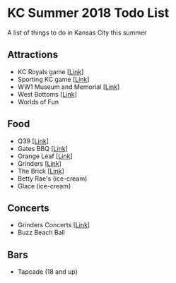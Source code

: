 # KC Summer 2018 Todo List
A list of things to do in Kansas City this summer

## Attractions
* KC Royals game \[[Link](https://www.mlb.com/royals/ballpark)]
* Sporting KC game \[[Link](https://www.sportingkc.com/)]
* WW1 Museum and Memorial \[[Link](https://www.theworldwar.org/)]
* West Bottoms \[[Link](https://www.visitkc.com/west-bottoms)]
* Worlds of Fun

## Food
* Q39 \[[Link](https://q39kc.com/)]
* Gates BBQ \[[Link](https://gatesbbq.com/)]
* Orange Leaf \[[Link](https://www.orangeleafyogurt.com/)]
* Grinders \[[Link](https://grinderspizza.com/)]
* The Brick \[[Link](http://www.thebrickkcmo.com/)]
* Betty Rae's (ice-cream)
* Glace (ice-cream)

## Concerts
* Grinders Concerts \[[Link](http://crossroadskc.com/)]
* Buzz Beach Ball

## Bars
* Tapcade (18 and up)
